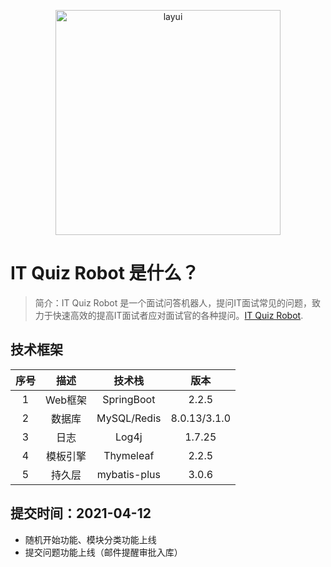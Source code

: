 
<p align="center">
  <a href="http://www.layui.com">
    <img src="https://static01.imgkr.com/temp/67505bc885a24fbd910bdab7f8d9a2ad.jpg" alt="layui" width="360">
  </a>
</p>

# IT Quiz Robot 是什么？
>简介：IT Quiz Robot 是一个面试问答机器人，提问IT面试常见的问题，致力于快速高效的提高IT面试者应对面试官的各种提问。[IT Quiz Robot](http://139.196.79.161/index).


## 技术框架
|序号     | 描述       |  技术栈         | 版本  |
| :----: | :-----:     | :----:         |:----: |
| 1      | Web框架     |   SpringBoot   | 2.2.5   |
| 2      |  数据库     |   MySQL/Redis   | 8.0.13/3.1.0   |
| 3      | 日志        |   Log4j          | 1.7.25 |
| 4      | 模板引擎    |   Thymeleaf     |2.2.5
| 5      | 持久层      |  mybatis-plus   | 3.0.6    |

## 提交时间：2021-04-12
* 随机开始功能、模块分类功能上线
* 提交问题功能上线（邮件提醒审批入库）


